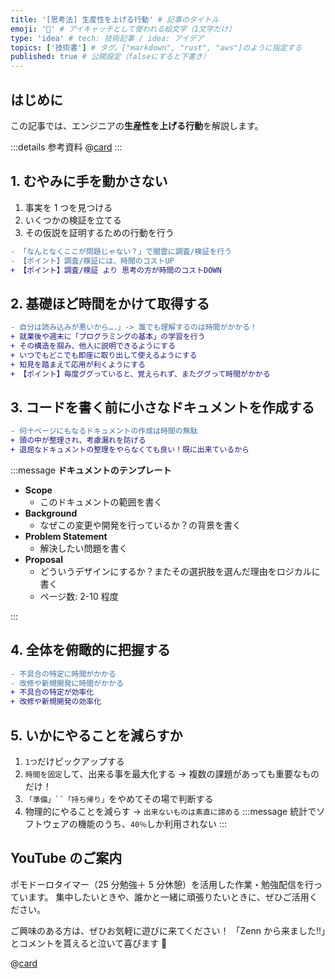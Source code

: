 ```yaml
---
title: '[思考法] 生産性を上げる行動' # 記事のタイトル
emoji: '📖' # アイキャッチとして使われる絵文字（1文字だけ）
type: 'idea' # tech: 技術記事 / idea: アイデア
topics: ['技術書'] # タグ。["markdown", "rust", "aws"]のように指定する
published: true # 公開設定（falseにすると下書き）
---
```


## はじめに

この記事では、エンジニアの**生産性を上げる行動**を解説します。

:::details 参考資料
@[card](https://books.bunshun.jp/ud/book/num/9784163917689)
:::

## 1. むやみに手を動かさない

1. 事実を 1 つを見つける
2. いくつかの検証を立てる
3. その仮説を証明するための行動を行う

```diff
- 「なんとなくここが問題じゃない？」で闇雲に調査/検証を行う
- 【ポイント】調査/検証には、時間のコストUP
+ 【ポイント】調査/検証 より 思考の方が時間のコストDOWN
```

## 2. 基礎ほど時間をかけて取得する

```diff
- 自分は読み込みが悪いから….」-> 誰でも理解するのは時間がかかる！
+ 就業後や週末に「プログラミングの基本」の学習を行う
+ その構造を掴み、他人に説明できるようにする
+ いつでもどこでも即座に取り出して使えるようにする
+ 知見を踏まえて応用が利くようにする
+ 【ポイント】毎度ググっていると、覚えられず、またググって時間がかかる
```

## 3. コードを書く前に小さなドキュメントを作成する

```diff
- 何十ページにもなるドキュメントの作成は時間の無駄
+ 頭の中が整理され、考慮漏れを防げる
+ 退屈なドキュメントの整理をやらなくても良い！既に出来ているから
```

:::message
**ドキュメントのテンプレート**

- **Scope**
  - このドキュメントの範囲を書く
- **Background**
  - なぜこの変更や開発を行っているか？の背景を書く
- **Problem Statement**
  - 解決したい問題を書く
- **Proposal**
  - どういうデザインにするか？またその選択肢を選んだ理由をロジカルに書く
  - ページ数: 2-10 程度

:::

## 4. 全体を俯瞰的に把握する

```diff
- 不具合の特定に時間がかかる
- 改修や新規開発に時間がかかる
+ 不具合の特定が効率化
+ 改修や新規開発の効率化
```

## 5. いかにやることを減らすか

1. `1つ`だけピックアップする
2. `時間を固定`して、出来る事を最大化する -> 複数の課題があっても重要なものだけ！
3. ` 「準備」``「持ち帰り」 `をやめてその場で判断する
4. 物理的にやることを減らす -> `出来ないものは素直に諦める`
   :::message
   統計でソフトウェアの機能のうち、`40％`しか利用されない
   :::

## YouTube のご案内

ポモドーロタイマー（25 分勉強＋ 5 分休憩）を活用した作業・勉強配信を行っています。
集中したいときや、誰かと一緒に頑張りたいときに、ぜひご活用ください。

ご興味のある方は、ぜひお気軽に遊びに来てください！
「Zenn から来ました!!」とコメントを貰えると泣いて喜びます 🤣

@[card](https://www.youtube.com/@aew2sbee)
